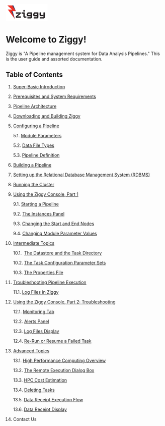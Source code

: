 <img src="images/ziggy-small-clear.png" width="133"/>

# Welcome to Ziggy!

Ziggy is "A Pipeline management system for Data Analysis Pipelines." This is the user guide and assorted documentation. 

## Table of Contents

1. [Super-Basic Introduction](../../README.md)

2. [Prerequisites and System Requirements](system-requirements.md)

3. [Pipeline Architecture](pipeline-architecture.md)

4. [Downloading and Building Ziggy](downloading-and-building-ziggy.md)

5. [Configuring a Pipeline](configuring-pipeline.md)

    5.1. [Module Parameters](module-parameters.md)

    5.2​. [Data File Types](data-file-types.md)

    5.3​. [Pipeline Definition](pipeline-definition.md)

6. [Building a Pipeline](building-pipeline.md)

7. [Setting up the Relational Database Management System (RDBMS)](rdbms.md)

8. [Running the Cluster](running-pipeline.md)

9. [Using the Ziggy Console, Part 1](ziggy-gui.md)

    9.1​. [Starting a Pipeline](start-pipeline.md)

    9.2​. [The Instances Panel](instances-panel.md)

    9.3.​ [Changing the Start and End Nodes](start-end-nodes.md)

    9.4.​ [Changing Module Parameter Values](change-param-values.md)

10. [Intermediate Topics](intermediate-topics.md)

    10.1. ​ [The Datastore and the Task Directory](datastore-task-dir.md)

    10.2​. [The Task Configuration Parameter Sets](task-configuration.md)

    10.3​. [The Properties File](properties.md)

11. [Troubleshooting Pipeline Execution](troubleshooting.md)

    11.1​. [Log Files in Ziggy](log-files.md)

12. [Using the Ziggy Console, Part 2: Troubleshooting](ziggy-gui-troubleshooting.md)

    12.1.​ [Monitoring Tab](monitoring.md)

    12.2.​ [Alerts Panel](alerts.md)

    12.3.​ [Log Files Display](display-logs.md)

    12.4.​ [Re-Run or Resume a Failed Task](rerun-task.md)

13. [Advanced Topics](advanced-topics.md)

    13.1​. [High Performance Computing Overview](select-hpc.md)

    13.2​. [The Remote Execution Dialog Box](remote-dialog.md)

    13.3​. [HPC Cost Estimation](hpc-cost.md)

    13.4​. [Deleting Tasks](delete-tasks.md)

    13.5​. [Data Receipt Execution Flow](data-receipt.md)

    13.6.​ [Data Receipt Display](data-receipt-display.md)

14. Contact Us
